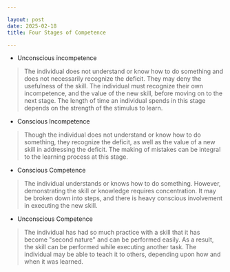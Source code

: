 ```yaml
---

layout: post
date: 2025-02-18
title: Four Stages of Competence

---
```


- Unconscious incompetence
    
> The individual does not understand or know how to do something and does not necessarily recognize the deficit. They may deny the usefulness of the skill. The individual must recognize their own incompetence, and the value of the new skill, before moving on to the next stage. The length of time an individual spends in this stage depends on the strength of the stimulus to learn.
    
- Conscious Incompetence
    
> Though the individual does not understand or know how to do something, they recognize the deficit, as well as the value of a new skill in addressing the deficit. The making of mistakes can be integral to the learning process at this stage.
    
 - Conscious Competence
    
> The individual understands or knows how to do something. However, demonstrating the skill or knowledge requires concentration. It may be broken down into steps, and there is heavy conscious involvement in executing the new skill.
    
- Unconscious Competence
    
> The individual has had so much practice with a skill that it has become "second nature" and can be performed easily. As a result, the skill can be performed while executing another task. The individual may be able to teach it to others, depending upon how and when it was learned.
